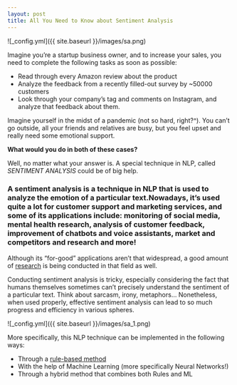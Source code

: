 ```yaml
---
layout: post
title: All You Need to Know about Sentiment Analysis
---
```


![_config.yml]({{ site.baseurl }}/images/sa.png)

Imagine you’re a startup business owner, and to increase your sales, you need to complete the following tasks as soon as possible:
* Read through every Amazon review about the product
* Analyze the feedback from a recently filled-out survey by ~50000 customers 
* Look through your company’s tag and comments on Instagram, and analyze that feedback about them. 

Imagine yourself in the midst of a pandemic (not so hard, right?^). You can’t go outside, all your friends and relatives are busy, but you feel upset and really need some emotional support.

**What would you do in both of these cases?** 

Well, no matter what your answer is. A special technique in NLP, called *SENTIMENT ANALYSIS* could be of big help. 

### A sentiment analysis is a technique in NLP that is used to analyze the emotion of a particular text.Nowadays, it’s used quite a lot for customer support and marketing services, and some of its applications include: monitoring of social media, mental health research, analysis of customer feedback, improvement of chatbots and voice assistants, market and competitors and research and more! 

Although its “for-good” applications aren’t that widespread, a good amount of [research](https://www.irjet.net/archives/V7/i7/IRJET-V7I7914.pdf) is being conducted in that field as well.

Conducting sentiment analysis is tricky, especially considering the fact that humans themselves sometimes can’t precisely understand the sentiment of a particular text. Think about sarcasm, irony, metaphors… Nonetheless, when used properly, effective sentiment analysis can lead to so much progress and efficiency in various spheres.

![_config.yml]({{ site.baseurl }}/images/sa_1.png)

More specifically, this NLP technique can be implemented in the following ways: 
* Through a [rule-based method](https://saidaibrg.github.io/Sentiment-Analysis/)
* With the help of Machine Learning (more specifically Neural Networks!)
* Through a hybrid method that combines both Rules and ML 




